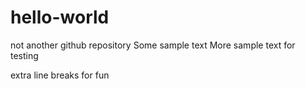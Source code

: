 # hello-world
not another github repository
Some sample text
More sample text for testing

extra line breaks for fun
